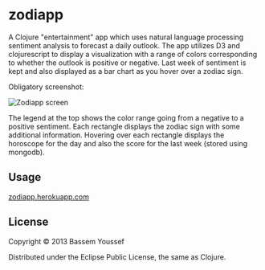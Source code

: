 # zodiapp

A Clojure "entertainment" app which uses natural language processing sentiment analysis to forecast a daily outlook. The app utilizes D3 and clojurescript to display a visualization with a range of colors corresponding to whether the outlook is positive or negative. Last week of sentiment is kept and also displayed as a bar chart as you hover over a zodiac sign.

Obligatory screenshot:

![Zodiapp screen](https://raw.github.com/bass3m/zodiapp/master/doc/zodiapp.png) 

The legend at the top shows the color range going from a negative to a positive sentiment.
Each rectangle displays the zodiac sign with some additional information.
Hovering over each rectangle displays the horoscope for the day and also the score for the last week (stored using mongodb).

## Usage

[zodiapp.herokuapp.com](http://zodiapp.herokuapp.com/)

## License

Copyright © 2013 Bassem Youssef

Distributed under the Eclipse Public License, the same as Clojure.
